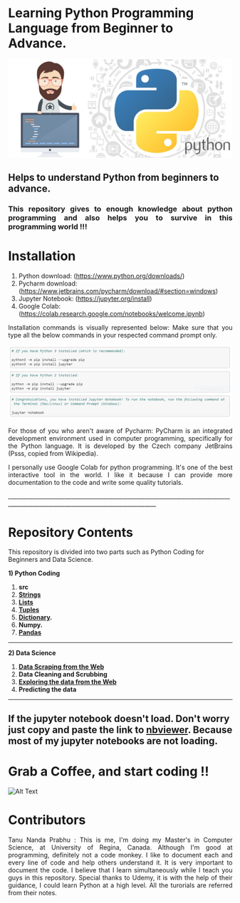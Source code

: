 # Learning Python Programming Language from Beginner to Advance.

<img src="Img/Python.jpeg" >

<h2> Helps to understand Python from beginners to advance. </h2> 
<h3 align = "justify"> This repository gives to enough knowledge about python programming and also helps you to survive in this programming world !!! </h3>

# Installation
1. Python download: (https://www.python.org/downloads/)
2. Pycharm download: (https://www.jetbrains.com/pycharm/download/#section=windows)
3. Jupyter Notebook: (https://jupyter.org/install)
4. Google Colab: (https://colab.research.google.com/notebooks/welcome.ipynb)
<p align="justify"> Installation commands is visually represented below: Make sure that you type all the below commands in your respected command prompt only.</p>

<img src="Img/Jupyter.PNG" >


<p align="justify"> For those of you who aren't aware of Pycharm: PyCharm is an integrated development environment used in computer programming, specifically for the Python language. It is developed by the Czech company JetBrains (Psss, copied from Wikipedia).</p>

<p align = "justify">I personally use Google Colab for python programming. It's one of the best interactive tool in the world. I like it because I can provide more documentation to the code and write some quality tutorials.</p>
__________________________________________________________________________________________________________________________________

# Repository Contents

This repository is divided into two parts such as Python Coding for Beginners and Data Science.

<b>1) Python Coding</b>
1. <b>src</b>
2. <b>[Strings](https://github.com/Tanu-N-Prabhu/Python/tree/master/Strings)</b>
3. <b>[Lists](https://github.com/Tanu-N-Prabhu/Python/tree/master/Lists)</b> 
4. <b>[Tuples](https://github.com/Tanu-N-Prabhu/Python/tree/master/Tuples)</b>
5. <b>[Dictionary](https://github.com/Tanu-N-Prabhu/Python/tree/master/Dictionary%20).</b>
6. <b>Numpy.</b>
7. <b>[Pandas](https://github.com/Tanu-N-Prabhu/Python/tree/master/Pandas)</b>

__________________________________________________________________________________________________________________________________

<b>2) Data Science</b>
1. <b> [Data Scraping from the Web](https://github.com/Tanu-N-Prabhu/Python/tree/master/Data%20Scraping%20from%20the%20Web)</b>
2. <b> Data Cleaning and Scrubbing</b>
3. <b> [Exploring the data from the Web](https://github.com/Tanu-N-Prabhu/Python/tree/master/Exploratory%20Data%20Analysis)</b>
4. <b> Predicting the data</b>

__________________________________________________________________________________________________________________________________


## If the jupyter notebook doesn't load. Don't worry just copy and paste the link to [nbviewer](https://nbviewer.jupyter.org). Because most of my jupyter notebooks are not loading.

# Grab a Coffee, and start coding !!

![Alt Text](https://media.giphy.com/media/KfwyWfTwMu1FG0XhO8/giphy.gif)


# Contributors

<p align="justify"> Tanu Nanda Prabhu : This is me, I'm doing my Master's in Computer Science, at University of Regina, Canada. Although I'm good at programming, definitely not a code monkey. I like to document each and every line of code and help others understand it. It is very important to document the code. I believe that I learn simultaneously while I teach you guys in this repository. Special thanks to Udemy, it is with the help of their guidance, I could learn Python at a high level. All the turorials are referred from their notes.</p>
